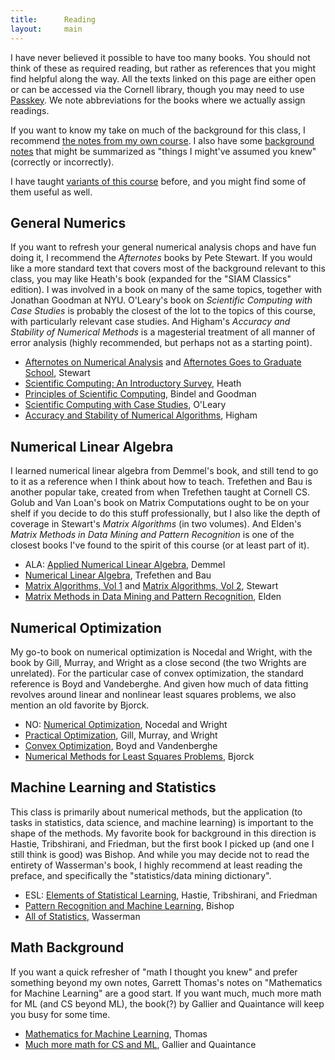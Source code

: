 ```yaml
---
title:      Reading
layout:     main
---
```


I have never believed it possible to have too many books.  You should not think
of these as required reading, but rather as references that you might find
helpful along the way.  All the texts linked on this page are either open or
can be accessed via the Cornell library, though you may need to use
[Passkey](https://www.library.cornell.edu/services/apps/passkey).  We
note abbreviations for the books where we actually assign readings.

If you want to know my take on much of the background for this class,
I recommend [the notes from my own course](https://www.cs.cornell.edu/courses/cs4220/2023sp/schedule.html).  I also have some [background notes](https://www.cs.cornell.edu/courses/cs6241/2023fa/lec/background.pdf) that might be summarized as "things I might've assumed you knew" (correctly or incorrectly).

I have taught [variants of this course](https://www.cs.cornell.edu/~bindel//blurbs/nmds.html) before, and you might find some
of them useful as well.

## General Numerics

If you want to refresh your general numerical analysis chops and have fun doing
it, I recommend the _Afternotes_ books by Pete Stewart.  If you would like a
more standard text that covers most of the background relevant to this class,
you may like Heath's book (expanded for the "SIAM Classics" edition).
I was involved in a book on many of the same topics, together with Jonathan
Goodman at NYU.  O'Leary's book on _Scientific Computing with Case Studies_
is probably the closest of the lot to the topics of this course, with
particularly relevant case studies.  And Higham's _Accuracy and Stability of
Numerical Methods_ is a magesterial treatment of all manner of error analysis
(highly recommended, but perhaps not as a starting point).

- [Afternotes on Numerical Analysis](https://epubs.siam.org/doi/book/10.1137/1.9781611971491) and [Afternotes Goes to Graduate School](https://epubs.siam.org/doi/book/10.1137/1.9781611971422), Stewart
- [Scientific Computing: An Introductory Survey](https://epubs.siam.org/doi/book/10.1137/1.9781611975581), Heath
- [Principles of Scientific Computing](https://math.nyu.edu/faculty/shelley/Classes/SciComp/BindelGoodman.pdf), Bindel and Goodman
- [Scientific Computing with Case Studies](https://epubs.siam.org/doi/book/10.1137/9780898717723), O'Leary
- [Accuracy and Stability of Numerical Algorithms](https://epubs-siam-org.proxy.library.cornell.edu/doi/book/10.1137/1.9780898718027), Higham

## Numerical Linear Algebra

I learned numerical linear algebra from Demmel's book, and still tend to go to
it as a reference when I think about how to teach.  Trefethen and Bau is
another popular take, created from when Trefethen taught at Cornell CS.
Golub and Van Loan's book on Matrix Computations ought to be on your shelf
if you decide to do this stuff professionally, but I also like the depth
of coverage in Stewart's _Matrix Algorithms_ (in two volumes).  And Elden's
_Matrix Methods in Data Mining and Pattern Recognition_ is one of the closest
books I've found to the spirit of this course (or at least part of it).

- ALA: [Applied Numerical Linear Algebra](https://epubs.siam.org/doi/book/10.1137/1.9781611971446), Demmel
- [Numerical Linear Algebra](https://newcatalog.library.cornell.edu/catalog/10504163), Trefethen and Bau
- [Matrix Algorithms, Vol 1](https://epubs-siam-org.proxy.library.cornell.edu/doi/book/10.1137/1.9781611971408) and [Matrix Algorithms, Vol 2](https://epubs.siam.org/doi/book/10.1137/1.9780898718058), Stewart
- [Matrix Methods in Data Mining and Pattern Recognition](https://epubs.siam.org/doi/book/10.1137/1.9780898718867), Elden

## Numerical Optimization

My go-to book on numerical optimization is Nocedal and Wright, with the book
by Gill, Murray, and Wright as a close second (the two Wrights are unrelated).
For the particular case of convex optimization, the standard reference is
Boyd and Vandeberghe.  And given how much of data fitting revolves around
linear and nonlinear least squares problems, we also mention an old favorite
by Bjorck.

- NO: [Numerical Optimization](https://link.springer.com/book/10.1007/978-0-387-40065-5), Nocedal and Wright
- [Practical Optimization](https://epubs.siam.org/doi/book/10.1137/1.9781611975604), Gill, Murray, and Wright
- [Convex Optimization](https://web.stanford.edu/~boyd/cvxbook/), Boyd and Vandenberghe
- [Numerical Methods for Least Squares Problems](https://epubs.siam.org/doi/book/10.1137/1.9781611971484), Bjorck

## Machine Learning and Statistics

This class is primarily about numerical methods, but the application (to tasks
in statistics, data science, and machine learning) is important to the shape of
the methods.  My favorite book for background in this direction is Hastie,
Tribshirani, and Friedman, but the first book I picked up (and one I still
think is good) was Bishop.  And while you may decide not to read the entirety
of Wasserman's book, I highly recommend at least reading the preface, and
specifically the "statistics/data mining dictionary".

- ESL: [Elements of Statistical Learning](https://web.stanford.edu/~hastie/ElemStatLearn/), Hastie, Tribshirani, and Friedman
- [Pattern Recognition and Machine Learning](https://www.microsoft.com/en-us/research/uploads/prod/2006/01/Bishop-Pattern-Recognition-and-Machine-Learning-2006.pdf), Bishop
- [All of Statistics](https://link.springer.com/book/10.1007/978-0-387-21736-9), Wasserman

## Math Background

If you want a quick refresher of "math I thought you knew" and prefer something
beyond my own notes, Garrett Thomas's notes on "Mathematics for Machine
Learning" are a good start.  If you want much, much more math for ML (and CS
beyond ML), the book(?) by Gallier and Quaintance will keep you busy for some
time.

- [Mathematics for Machine Learning](https://gwthomas.github.io/docs/math4ml.pdf), Thomas
- [Much more math for CS and ML](https://www.cis.upenn.edu/~jean/math-deep.pdf),  Gallier and Quaintance
